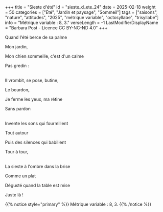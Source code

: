 +++
title = "Sieste d'été"
id = "sieste_d_ete_24"
date = 2025-02-18
weight = 50
categories = ["Eté", "Jardin et paysage", "Sommeil"]
tags = ["saisons", "nature", "attitudes", "2025", "métrique variable", "octosyllabe", "trisyllabe"]
info = "Métrique variable : 8, 3."
verseLength = -1
LastModifierDisplayName = "Barbara Post - Licence CC BY-NC-ND 4.0"
+++

Quand l'été berce de sa palme

Mon jardin,

Mon chien sommeille, c'est d'un calme

Pas gredin :

 \
Il vrombit, se pose, butine,

Le bourdon,

Je ferme les yeux, ma rétine

Sans pardon

 \
Invente les sons qui fourmillent

Tout autour

Puis des silences qui babillent

Tour à tour,

 \
La sieste à l'ombre dans la brise

Comme un plat

Dégusté quand la table est mise

Juste là !

{{% notice style="primary" %}}
Métrique variable : 8, 3.
{{% /notice %}}
